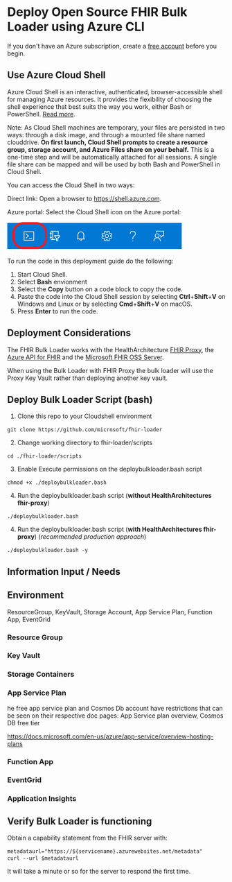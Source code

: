 # Deploy Open Source FHIR Bulk Loader using Azure CLI

If you don't have an Azure subscription, create a [free account](https://azure.microsoft.com/free/?WT.mc_id=A261C142F) before you begin.

## Use Azure Cloud Shell

Azure Cloud Shell is an interactive, authenticated, browser-accessible shell for managing Azure resources. It provides the flexibility of choosing the shell experience that best suits the way you work, either Bash or PowerShell.  [Read more](https://docs.microsoft.com/en-us/azure/cloud-shell/overview).  

Note:  As Cloud Shell machines are temporary, your files are persisted in two ways: through a disk image, and through a mounted file share named clouddrive. __On first launch, Cloud Shell prompts to create a resource group, storage account, and Azure Files share on your behalf.__ This is a one-time step and will be automatically attached for all sessions. A single file share can be mapped and will be used by both Bash and PowerShell in Cloud Shell.


You can access the Cloud Shell in two ways:

Direct link: Open a browser to https://shell.azure.com.

Azure portal: Select the Cloud Shell icon on the Azure portal:

![cloud shell](images/portal-launch-icon.png)


To run the code in this deployment guide do the following:

1. Start Cloud Shell.
1. Select __Bash__ envionment 
1. Select the **Copy** button on a code block to copy the code.
1. Paste the code into the Cloud Shell session by selecting **Ctrl**+**Shift**+**V** on Windows and Linux or by selecting **Cmd**+**Shift**+**V** on macOS.
1. Press **Enter** to run the code.

## Deployment Considerations 
The FHIR Bulk Loader works with the HealthArchitecture [FHIR Proxy](https://github.com/microsoft/fhir-proxy), the [Azure API for FHIR](https://docs.microsoft.com/en-us/azure/healthcare-apis/fhir/fhir-paas-portal-quickstart) and the [Microsoft FHIR OSS Server](https://github.com/microsoft/fhir-server/).

When using the Bulk Loader with FHIR Proxy the bulk loader will use the Proxy Key Vault rather than deploying another key vault.   

## Deploy Bulk Loader Script (bash)

1. Clone this repo to your Cloudshell environment 

```azurecli-interactive
git clone https://github.com/microsoft/fhir-loader
```

2. Change working directory to fhir-loader/scripts 
```azurecli-interactive
cd ./fhir-loader/scripts 
```
3. Enable Execute permissions on the deploybulkloader.bash script 
```azurecli-interactive
chmod +x ./deploybulkloader.bash
```
4. Run the deploybulkloader.bash script (__without HealthArchitectures fhir-proxy__) 
```azurecli-interactive
./deploybulkloader.bash 
```
4. Run the deploybulkloader.bash script (__with HealthArchitectures fhir-proxy__) (_recommended production approach_)
```azurecli-interactive
./deploybulkloader.bash -y
```

## Information Input / Needs 



## Environment 

ResourceGroup,
KeyVault,
Storage Account,
App Service Plan,
Function App,
EventGrid

### Resource Group 

### Key Vault 

### Storage Containers 

### App Service Plan 
he free app service plan and Cosmos Db account have restrictions that can be seen on their respective doc pages: App Service plan overview, Cosmos DB free tier

https://docs.microsoft.com/en-us/azure/app-service/overview-hosting-plans 

### Function App

### EventGrid 


### Application Insights 


## Verify Bulk Loader is functioning 

Obtain a capability statement from the FHIR server with:

```azurecli-interactive
metadataurl="https://${servicename}.azurewebsites.net/metadata"
curl --url $metadataurl
```

It will take a minute or so for the server to respond the first time.

